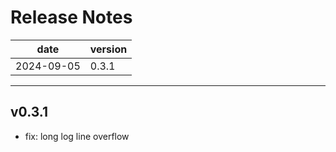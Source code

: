 # Release Notes

| date | version |
| ---- | ---- |
| 2024-09-05 | 0.3.1|

---
## v0.3.1
* fix: long log line overflow
